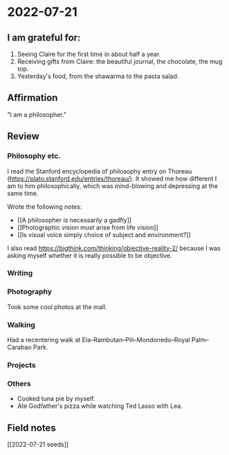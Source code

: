 # 2022-07-21

## I am grateful for:
1. Seeing Claire for the first time in about half a year.
2. Receiving gifts from Claire: the beautiful journal, the chocolate, the mug top.
3. Yesterday's food, from the shawarma to the pasta salad.

## Affirmation

"I am a philosopher."

## Review
### Philosophy etc.

I read the Stanford encyclopedia of philosophy entry on Thoreau (https://plato.stanford.edu/entries/thoreau/). It showed me how different I am to him philosophically, which was mind-blowing and depressing at the same time.

Wrote the following notes:
- [[A philosopher is necessarily a gadfly]]
- [[Photographic vision must arise from life vision]]
- [[Is visual voice simply choice of subject and environment?]]

I also read https://bigthink.com/thinking/objective-reality-2/ because I was asking myself whether it is really possible to be objective.

### Writing

### Photography

Took some cool photos at the mall.

### Walking

Had a recentering walk at Ela–Rambutan–Pili–Mondonedo–Royal Palm–Carabao Park.

### Projects

### Others

- Cooked tuna pie by myself.
- Ate Godfather's pizza while watching Ted Lasso with Lea.

## Field notes

[[2022-07-21 seeds]]
